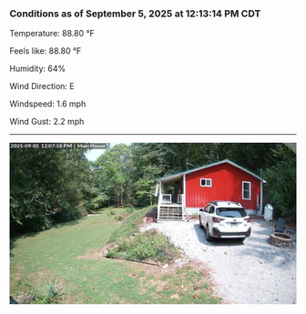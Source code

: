### Conditions as of September 5, 2025 at 12:13:14 PM CDT 

Temperature: 88.80 &deg;F

Feels like: 88.80 &deg;F

Humidity: 64%

Wind Direction: E

Windspeed: 1.6 mph

Wind Gust: 2.2 mph

---

<img src="./images/latest.jpeg"/>

